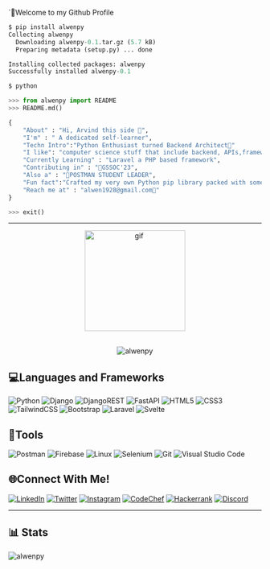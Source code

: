 `🌟Welcome to my Github Profile 
```python
$ pip install alwenpy
Collecting alwenpy
  Downloading alwenpy-0.1.tar.gz (5.7 kB)
  Preparing metadata (setup.py) ... done

Installing collected packages: alwenpy
Successfully installed alwenpy-0.1

$ python

>>> from alwenpy import README
>>> README.md()

{
    "About" : "Hi, Arvind this side 👋",
    "I'm" : " A dedicated self-learner",
    "Techn Intro":"Python Enthusiast turned Backend Architect🐍"
    "I like": "computer science stuff that include backend, APIs,frameworks like Django ,Flask & Fast API (also tried Svelte)🧑‍💻"
    "Currently Learning" : "Laravel a PHP based framework",
    "Contributing in" : "🍁GSSOC'23",
    "Also a" : "🚀POSTMAN STUDENT LEADER",
    "Fun fact":"Crafted my very own Python pip library packed with some blogging utilities"
    "Reach me at" : "alwen1928@gmail.com📨"
}

>>> exit()
```
---
<div id="header" align="center">
  <img align="center" src="https://user-images.githubusercontent.com/55389276/140866485-8fb1c876-9a8f-4d6a-98dc-08c4981eaf70.gif" alt="gif" width="200"/>
</div><br><p align="center"> <img src="https://komarev.com/ghpvc/?username=alwenpy&label=Profile%20views&color=0e75b6&style=flat" alt="alwenpy" /> </p>

## 💻Languages and Frameworks
![Python](https://img.shields.io/badge/python-3670A0?style=for-the-badge&logo=python&logoColor=ffdd54)
![Django](https://img.shields.io/badge/django-%23092E20.svg?style=for-the-badge&logo=django&logoColor=white)
![DjangoREST](https://img.shields.io/badge/DJANGO-REST-ff1709?style=for-the-badge&logo=django&logoColor=white&color=ff1709&labelColor=gray)
![FastAPI](https://img.shields.io/badge/FastAPI-005571?style=for-the-badge&logo=fastapi)
![HTML5](https://img.shields.io/badge/html5-%23E34F26.svg?style=for-the-badge&logo=html5&logoColor=white)
![CSS3](https://img.shields.io/badge/css3-%231572B6.svg?style=for-the-badge&logo=css3&logoColor=white)
![TailwindCSS](https://img.shields.io/badge/tailwindcss-%2338B2AC.svg?style=for-the-badge&logo=tailwind-css&logoColor=white)
![Bootstrap](https://img.shields.io/badge/bootstrap-%23563D7C.svg?style=for-the-badge&logo=bootstrap&logoColor=white)
![Laravel](https://img.shields.io/badge/laravel-%23FF2D20.svg?style=for-the-badge&logo=laravel&logoColor=white)
![Svelte](https://img.shields.io/badge/svelte-%23f1413d.svg?style=for-the-badge&logo=svelte&logoColor=white)


## 🔦Tools
![Postman](https://img.shields.io/badge/Postman-FF6C37?style=for-the-badge&logo=postman&logoColor=white)
![Firebase](https://img.shields.io/badge/Firebase-039BE5?style=for-the-badge&logo=Firebase&logoColor=white)
![Linux](https://img.shields.io/badge/Linux-FCC624?style=for-the-badge&logo=linux&logoColor=black)
![Selenium](https://img.shields.io/badge/-selenium-%43B02A?style=for-the-badge&logo=selenium&logoColor=white)
![Git](https://img.shields.io/badge/git-%23F05033.svg?style=for-the-badge&logo=git&logoColor=white)
![Visual Studio Code](https://img.shields.io/badge/Visual%20Studio%20Code-0078d7.svg?style=for-the-badge&logo=visual-studio-code&logoColor=white)

## 🌐Connect With Me!
[![LinkedIn](https://img.shields.io/badge/linkedin-%230077B5.svg?style=for-the-badge&logo=linkedin&logoColor=white)](https://www.linkedin.com/in/alwenpy/) 
[![Twitter](https://img.shields.io/badge/Twitter-%231DA1F2.svg?style=for-the-badge&logo=Twitter&logoColor=white)](https://twitter.com/alwen_py) 
[![Instagram](https://img.shields.io/badge/Instagram-%23E4405F.svg?style=for-the-badge&logo=Instagram&logoColor=white)](https://instagram.com/oyealwen)
[![CodeChef](https://img.shields.io/badge/CodeChef-%23964B00.svg?style=for-the-badge&logo=CodeChef&logoColor=white)](https://codechef.com/users/alwenarvind19) 
[![Hackerrank](https://img.shields.io/badge/-Hackerrank-2EC866?style=for-the-badge&logo=HackerRank&logoColor=white)](https://hackerrank.com/alwen1928)
[![Discord](https://img.shields.io/badge/Discord-%235865F2.svg?style=for-the-badge&logo=discord&logoColor=white)](https://discord.gg/alwenpy)

---
## 📊 Stats
<p><img align="center" src="https://github-readme-streak-stats.herokuapp.com/?user=alwenpy&" alt="alwenpy" /></p>
